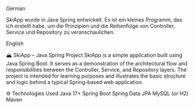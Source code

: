 German

SkiApp wurde in Java Spring entwickelt. Es ist ein kleines Programm, das ich erstellt habe, um die Prinzipien und die Reihenfolge von Controller, Service und Repository zu veranschaulichen.

English

🏔️ SkiApp – Java Spring Project
SkiApp is a simple application built using Java Spring Boot. It serves as a demonstration of the architectural flow and responsibilities between the Controller, Service, and Repository layers. The project is intended for learning purposes and illustrates the basic structure and logic behind a typical Spring-based web application.

⚙️ Technologies Used
Java 17+
Spring Boot
Spring Data JPA
MySQL (or H2)
Maven





